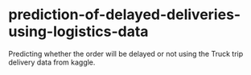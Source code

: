 # prediction-of-delayed-deliveries-using-logistics-data
Predicting whether the order will be delayed or not using the Truck trip delivery data from kaggle.
